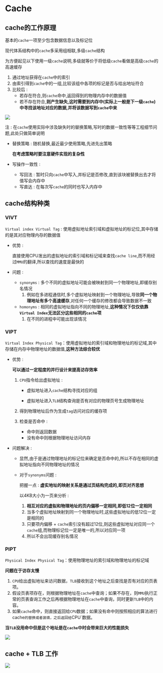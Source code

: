 # Cache

## cache的工作原理

基本的`cache`一项至少包含数据信息以及标记位

现代体系结构中的`cache`多采用组相联,多级`cache`结构

为方便起见以下使用一级`cache`说明,多级就等价于将低级`cache`看做是高级`cache`的高速缓存

1. 通过地址获得在`cache`中的索引
2. 由索引得到`cache`中的一组,比较该组中各项的标记是否与给出地址符合
3. 比较后 :
   * 若存在符合,则`cache`命中,返回得到的物理内存中的数据值
   * 若不存在符合,**则产生缺失,这时需要到内存中(实际上一般是下一级`cache`)中寻找该地址对应的数据,并将该数据写到`cache`中来**

![](cache结构/cache-work.png)

注 : 在`cache`使用实际中涉及缺失时的替换策略,写时的数据一致性等等工程细节问题,此处只做简单说明

* 替换策略 : 随机替换,最近最少使用策略,先进先出策略

  **在考虑策略时要注意硬件实现的复杂性**

* 写操作一致性 : 

  * 写回法 : 暂时只向`cache`中写入,并标记是否修改,直到该块被替换出去才将值写会内存中
  * 写直达 : 在每次写`cache`的同时也写入内存中

## cache结构种类

### VIVT

`Virtual index Virtual Tag` : 使用虚拟地址索引域和虚拟地址的标记位,其中存储的是其对应物理内存的数据值

* 优势 :

  直接使用CPU发出的虚拟地址的索引域和标记域来查找`cache line`,而不用经过`MMU`的翻译,所以查找的速度是最快的

* 问题 :

  * `synonyms` : 多个不同的虚拟地址可能会被映射到同一个物理地址,即缓存别名情况
    1. 例如在多进程通信时,多个虚拟地址映射到一个物理地址,导致**同一个物理地址有多个高速缓存**,对任何一个缓存的修改都会导致数据不一致
  * `homonyms` : 相同的虚拟地址指向不同的物理地址,**这种情况下仅仅依靠`Virtual Index`无法区分这些相同的`cache`项**
    1. 在不同的进程中可能出现该情况

### VIPT

`Virtual Index Physical Tag`：使用虚拟地址的索引域和物理地址的标记域,其中存储在内存中物理地址的数据值,**这种方法综合较优**

* 优势 :

  **可以通过一定程度的并行设计来提高访存效率**

  1. `CPU`指令给出虚拟地址 :

     * 虚拟地址进入`cache`结构寻找对应的组

     * 虚拟地址进入`TLB`结构查询是否有对应的物理页号生成物理地址

  2. 得到物理地址后作为生成`tag`访问对应的缓存项

  3. 检查是否命中 :

     * 命中则返回数据
     * 没有命中则根据物理地址访问内存

* 问题解决 :

  * 显然,由于是通过物理地址的标记位来确定是否命中的,所以不存在相同的虚拟地址指向不同物理地址的情况

  * 对于`synonyms`问题 :

    把握一点 : **虚实地址的映射关系是通过页结构完成的,即页对齐思想**

    以4KB大小为一页来分析 :

    1. **相互对应的虚拟和物理地址的页内偏移一定相同,即低12位一定相同**
    2. 当多个虚拟地址映射到同一个物理地址时,这些虚拟地址的低12位一定是相同的
    3. 只要项内偏移 + `cache`索引没有超过12位,则这些虚拟地址对应同一个`cache`组,而物理标记位一定是唯一的,所以对应同一项
    4. 所以不会出现缓存别名情况

### PIPT

`Physical Index Physical Tag`：使用物理地址的索引域和物理地址的标记域

**问题在于访存太慢**

1. `CPU`给出虚拟地址来访问数据，`TLB`接收到这个地址之后查找是否有对应的页表项。
2. 假设页表项存在，则根据物理地址在`cache`中查询；如果不存在，则`MMU`执行正常的页表查询工作之后再根据物理地址在`cache`中查询，同时更新`TLB`中的内容。
3. 如果`cache`命中，则直接返回给`CPU`数据；如果没有命中则按照相应的算法进行cache`的替换或者装填，之后返回给`CPU`数据。

**当`TLB`没用命中但是这个地址是在`cache`中时会带来巨大的性能损失**

![](cache结构/PIPT.png)

## cache + TLB 工作

![](cache结构/cache+TLB.png)

